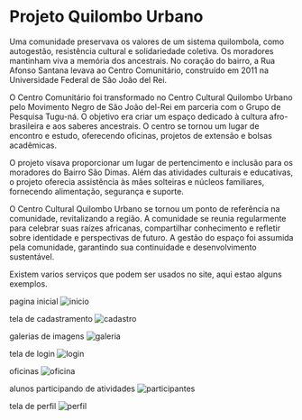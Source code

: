 # Projeto Quilombo Urbano
Uma comunidade preservava os valores de um sistema quilombola, como autogestão, resistência cultural e solidariedade coletiva. Os moradores mantinham viva a memória dos ancestrais. No coração do bairro, a Rua Afonso Santana levava ao Centro Comunitário, construído em 2011 na Universidade Federal de São João del Rei.

O Centro Comunitário foi transformado no Centro Cultural Quilombo Urbano pelo Movimento Negro de São João del-Rei em parceria com o Grupo de Pesquisa Tugu-ná. O objetivo era criar um espaço dedicado à cultura afro-brasileira e aos saberes ancestrais. O centro se tornou um lugar de encontro e estudo, oferecendo oficinas, projetos de extensão e bolsas acadêmicas.

O projeto visava proporcionar um lugar de pertencimento e inclusão para os moradores do Bairro São Dimas. Além das atividades culturais e educativas, o projeto oferecia assistência às mães solteiras e núcleos familiares, fornecendo alimentação, segurança e suporte.

O Centro Cultural Quilombo Urbano se tornou um ponto de referência na comunidade, revitalizando a região. A comunidade se reunia regularmente para celebrar suas raízes africanas, compartilhar conhecimento e refletir sobre identidade e perspectivas de futuro. A gestão do espaço foi assumida pela comunidade, garantindo sua continuidade e desenvolvimento sustentável.

Existem varios serviços que podem ser usados no site, aqui estao alguns exemplos.

pagina inicial
![inicio](https://github.com/nojirilucas/Projeto_Quilombo_Urbano/assets/103136574/bfa86203-dbed-4341-921a-5afebd7af8b8)

tela de cadastramento
![cadastro](https://github.com/nojirilucas/Projeto_Quilombo_Urbano/assets/103136574/1f1764ec-36b0-4cf1-867b-998e28a3a30d)

galerias de imagens
![galeria](https://github.com/nojirilucas/Projeto_Quilombo_Urbano/assets/103136574/81bd0388-d32d-4176-aa27-c26e3066ae05)

tela de login
![login](https://github.com/nojirilucas/Projeto_Quilombo_Urbano/assets/103136574/9ce672f2-f14a-4c96-b310-15985581cf18)

oficinas
![oficina](https://github.com/nojirilucas/Projeto_Quilombo_Urbano/assets/103136574/83a850b6-4653-41a5-ad90-148a2daead90)

alunos participando de atividades
![participantes](https://github.com/nojirilucas/Projeto_Quilombo_Urbano/assets/103136574/f7a576d4-63ce-4cbe-bed9-ff91e1bd9b53)

tela de perfil
![perfil](https://github.com/nojirilucas/Projeto_Quilombo_Urbano/assets/103136574/5fc15f45-c4a8-48d5-9db1-283440087700)
